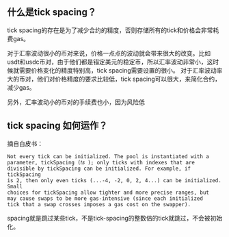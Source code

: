 ## 什么是tick spacing？

tick spacing的存在是为了减少合约的精度，否则存储所有的tick和价格会非常耗费gas。

对于汇率波动很小的币对来说，价格一点点的波动就会带来很大的改变。比如usdt和usdc币对，由于他们都是锚定美元的稳定币，所以汇率波动非常小，这时候就需要价格变化的精度特别高，tick spacing需要设置的很小。
对于汇率波动率大的币对，他们对价格精度的要求比较低，tick spacing可以很大，来简化合约，减少gas。

另外，汇率波动小的币对的手续费也小，因为风险低


## tick spacing  如何运作？

摘自白皮书：

```
Not every tick can be initialized. The pool is instantiated with a
parameter, tickSpacing (𝑡𝑠 ); only ticks with indexes that are divisible by tickSpacing can be initialized. For example, if tickSpacing
is 2, then only even ticks (...-4, -2, 0, 2, 4...) can be initialized. Small
choices for tickSpacing allow tighter and more precise ranges, but
may cause swaps to be more gas-intensive (since each initialized
tick that a swap crosses imposes a gas cost on the swapper).
```

spacing就是跳过某些tick，不是tick-spacing的整数倍的tick就跳过，不会被初始化。

